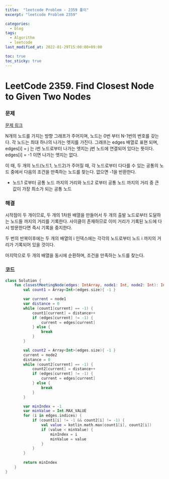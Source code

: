 ```yaml
---
title:  "leetcode Problem - 2359 풀이"
excerpt: "leetcode Problem 2359"

categories:
  - blog
tags:
  - Algorithm
  - leetcode
last_modified_at: 2022-01-29T15:00:00+09:00

toc: true
toc_sticky: true
---
```


# LeetCode 2359. Find Closest Node to Given Two Nodes

### 문제

[문제 링크](https://leetcode.com/problems/find-closest-node-to-given-two-nodes/)

N개의 노드를 가지는 방향 그래프가 주어지며, 노드는 0번 부터 N-1번의 번호를 갖는다. 각 노드는 최대 하나의 나가는 엣지를 가진다. 그래프는 edges 배열로 표현 되며, edges[i] = j 는 i번 노드로부터 나가는 엣지는 j번 노드에 연결되어 있다는 뜻이다. edges[i] = -1 이면 나가는 엣지는 없다.

이 때, 두 개의 노드(노드1, 노드2)가 주어질 때, 각 노드로부터 다다를 수 있는 공통의 노드 중에서 다음의 조건을 만족하는 노드를 찾는다. 없으면 -1을 반환한다.

- 노드1 로부터 공통 노드 까지의 거리와 노드2 로부터 공통 노드 까지의 거리 중 큰 값이 가장 최소가 되는 공통 노드

### 해결

시작점이 두 개이므로, 두 개의 1차원 배열을 만들어서 두 개의 출발 노드로부터 도달하는 노드들 까지의 거리를 기록한다. 사이클이 존재하므로 이미 거리가 기록된 노드에 다시 방문한다면 즉시 기록을 중지한다.

두 번의 반복이후에는 두 개의 배열의 i 인덱스에는 각각의 노드로부터 노드 i 까지의 거리가 기록되어 있을 것이다.

마지막으로 두 개의 배열을 동시에 순환하며, 조건을 만족하는 노드를 찾는다.

### 코드

```kotlin
class Solution {
    fun closestMeetingNode(edges: IntArray, node1: Int, node2: Int): Int {
        val count1 = Array<Int>(edges.size){ -1 }

        var current = node1
        var distance = 0
        while (count1[current] == -1) {
            count1[current] = distance++
            if (edges[current] != -1) {
                current = edges[current]
            } else {
                break
            }
        }

        val count2 = Array<Int>(edges.size){ -1 }
        current = node2
        distance = 0
        while (count2[current] == -1) {
            count2[current] = distance++
            if (edges[current] != -1) {
                current = edges[current]
            } else {
                break
            }
        }

        var minIndex = -1
        var minValue = Int.MAX_VALUE
        for (i in edges.indices) {
            if (count1[i] != -1 && count2[i] != -1) {
                val value = kotlin.math.max(count1[i], count2[i])
                if (value < minValue) {
                    minIndex = i
                    minValue = value
                }
            }
        }
        
        return minIndex
    }
}
```